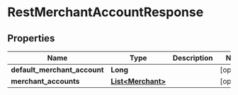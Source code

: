 
# RestMerchantAccountResponse

## Properties
Name | Type | Description | Notes
------------ | ------------- | ------------- | -------------
**default_merchant_account** | **Long** |  |  [optional]
**merchant_accounts** | [**List&lt;Merchant&gt;**](Merchant.md) |  |  [optional]



